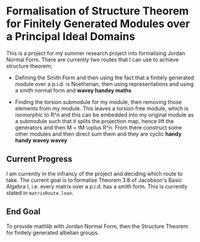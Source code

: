 # Formalisation of Structure Theorem for Finitely Generated Modules over a Principal Ideal Domains

This is a project for my summer research project into formalising Jordan Normal Form. There are currently two routes that I can use to achieve structure theorem;

* Defining the Smith Form and then using the fact that a finitely generated module over a p.i.d. is Noetherian, then using representations and using a smith normal form and **wavey handey maths**

* Finding the torsion submodule for my module, then removing those elements from my module. This leaves a torsion free module, which is isomorphic to R^n and this can be embedded into my original module as a submodule such that it splits the projection map, hence lift the generators and then M = tM \oplus R^n. From there construct some other modules and then direct sum them and they are cyclic **handy handy wavey wavey**

## Current Progress

I am currently in the infrancy of the project and deciding which route to take. The current goal is to formalise Theorem 3.8 of Jacobson's Basic Algebra I, i.e. every matrix over a p.i.d. has a smith form. This is currently stated in `matrixRoute.lean`.

## End Goal

To provide mathlib with Jordan Normal Form, then the Structure Theorem for finitely generated albelian groups.